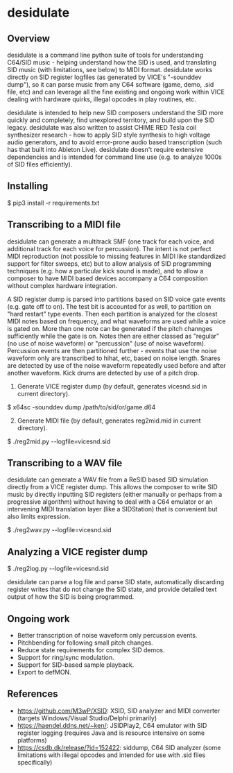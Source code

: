 # desidulate

## Overview

desidulate is a command line python suite of tools for understanding C64/SID music - helping understand how the SID is used, and translating SID music (with limitations, see below) to MIDI format. desidulate works directly on SID register logfiles (as generated by VICE's "-sounddev dump"), so it can parse music from any C64 software (game, demo, .sid file, etc) and can leverage all the fine existing and ongoing work within VICE dealing with hardware quirks, illegal opcodes in play routines, etc.

desidulate is intended to help new SID composers understand the SID more quickly and completely, find unexplored territory, and build upon the SID legacy. desidulate was also written to assist CHIME RED Tesla coil synthesizer research - how to apply SID style synthesis to high voltage audio generators, and to avoid error-prone audio based transcription (such has that built into Ableton Live). desidulate doesn't require extensive dependencies and is intended for command line use (e.g. to analyze 1000s of SID files efficiently).

## Installing

$ pip3 install -r requirements.txt


## Transcribing to a MIDI file

desidulate can generate a multitrack SMF (one track for each voice, and additional track for each voice for percussion). The intent is not perfect MIDI reproduction (not possible to missing features in MIDI like standardized support for filter sweeps, etc) but to allow analysis of SID programming techniques (e.g. how a particular kick sound is made), and to allow a composer to have MIDI based devices accompany a C64 composition without complex hardware integration.

A SID register dump is parsed into partitions based on SID voice gate events (e.g. gate off to on). The test bit is accounted for as well, to partition on "hard restart" type events. Then each partition is analyzed for the closest MIDI notes based on frequency, and what waveforms are used while a voice is gated on. More than one note can be generated if the pitch channges sufficiently while the gate is on. Notes then are either classed as "regular" (no use of noise waveform) or "percussion" (use of noise waveform). Percussion events are then partitioned further - events that use the noise waveform only are transcribed to hihat, etc, based on noise length. Snares are detected by use of the noise waveform repeatedly used before and after another waveform. Kick drums are detected by use of a pitch drop.

1. Generate VICE register dump (by default, generates vicesnd.sid in current directory).

$ x64sc -sounddev dump /path/to/sid/or/game.d64

2. Generate MIDI file (by default, generates reg2mid.mid in current directory).

$ ./reg2mid.py --logfile=vicesnd.sid


## Transcribing to a WAV file

desidulate can generate a WAV file from a ReSID based SID simulation directly from a VICE register dump. This allows the composer to write SID music by directly inputting SID registers (either manually or perhaps from a progressive algorithm) without having to deal with a C64 emulator or an intervening MIDI translation layer (like a SIDStation) that is convenient but also limits expression.

$ ./reg2wav.py --logfile=vicesnd.sid


## Analyzing a VICE register dump

$ ./reg2log.py --logfile=vicesnd.sid

desidulate can parse a log file and parse SID state, automatically discarding register writes that do not change the SID state, and provide detailed text output of how the SID is being programmed.


## Ongoing work

* Better transcription of noise waveform only percussion events.
* Pitchbending for following small pitch changes.
* Reduce state requirements for complex SID demos.
* Support for ring/sync modulation.
* Support for SID-based sample playback.
* Export to defMON.

## References

* https://github.com/M3wP/XSID: XSID, SID analyzer and MIDI converter (targets Windows/Visual Studio/Delphi primarily)
* https://haendel.ddns.net/~ken/: JSIDPlay2, C64 emulator with SID register logging (requires Java and is resource intensive on some platforms)
* https://csdb.dk/release/?id=152422: siddump, C64 SID analyzer (some limitations with illegal opcodes and intended for use with .sid files specifically)
